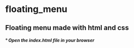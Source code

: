 # floating_menu

<div> <h2> Floating menu made with html and css </h2> </div>
<div> <h5> ° Open the index.html file in your browser </h5> </div>